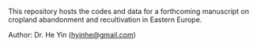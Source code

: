 This repository hosts the codes and data for a forthcoming manuscript on cropland abandonment and recultivation in Eastern Europe.

Author: Dr. He Yin (hyinhe@gmail.com)
